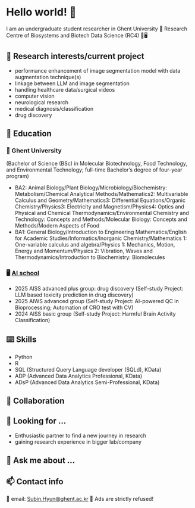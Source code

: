# Hello world! 👋
I am an undergraduate student researcher in Ghent University 🏫 Research Centre of Biosystems and Biotech Data Science (RC4) 🧬🖥️
<!--
**sn0wsally/sn0wsally** is a ✨ _special_ ✨ repository because its `README.md` (this file) appears on your GitHub profile.😄⚡
-->

## 🔭 Research interests/current project
- performance enhancement of image segmentation model with data augmentation technique(s)
- linkage between LLM and image segmentation
- handling healthcare data/surgical videos
- computer vision
- neurological research
- medical diagnosis/classification
- drug discovery

## 🌱 Education
### 🏫 Ghent University
(Bachelor of Science (BSc) in Molecular Biotechnology, Food Technology, and Environmental Technology; full-time Bachelor’s degree of four-year program)
- BA2: Animal Biology/Plant Biology/Microbiology/Biochemistry: Metabolism/Chemical Analytical Methods/Mathematics2: Multivariable Calculus and Geometry/Mathematics3: Differential Equations/Organic Chemistry/Physics3: Electricity and Magnetism/Physics4: Optics and Physical and Chemical Thermodynamics/Environmental Chemistry and Technology: Concepts and Methods/Molecular Biology: Concepts and Methods/Modern Aspects of Food
- BA1: General Biology/Introduction to Engineering Mathematics/English for Academic Studies/Informatics/Inorganic Chemistry/Mathematics 1: One-variable calculus and algebra/Physics 1: Mechanics, Motion, Energy and Momentum/Physics 2: Vibration, Waves and Thermodynamics/Introduction to Biochemistry: Biomolecules

### 🖥️ [AI school](https://github.com/powersimmani/AIVS)
- 2025 AISS advanced plus group: drug discovery
  (Self-study Project: LLM based toxicity prediction in drug discovery)
- 2025 AIWS advanced group
  (Self-study Project: AI-powered QC in Bioprocessing; Automation of CRO test with CV)
- 2024 AISS basic group
  (Self-study Project: Harmful Brain Activity Classification)

## ⌨️ Skills
- Python
- R
- SQL (Structured Query Language developer (SQLd), KData)
- ADP (Advanced Data Analytics Professional, KData)
- ADsP (Advanced Data Analytics Semi-Professional, KData)

## 👯 Collaboration
## 🤔 Looking for ...
- Enthusiastic partner to find a new journey in research
- gaining research experience in bigger lab/company

## 💬 Ask me about ...
## 📫 Contact info
📧 email: Subin.Hyun@ghent.ac.kr
💢 Ads are strictly refused!
